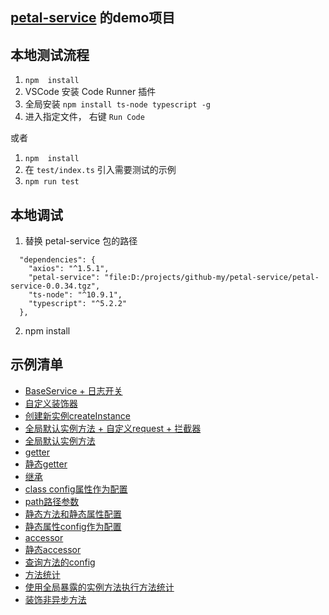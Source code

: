 ## [petal-service](https://github.com/xiangwenhu/petal-service) 的demo项目

## 本地测试流程
1. ```npm  install```
2. VSCode 安装 Code Runner 插件
3. 全局安装 `npm install ts-node typescript -g`
4. 进入指定文件， 右键 `Run Code`   
   
或者   
1. ```npm  install```
2. 在 `test/index.ts` 引入需要测试的示例
3. ```npm run test```

## 本地调试
1. 替换 petal-service 包的路径
```
  "dependencies": {
    "axios": "^1.5.1",
    "petal-service": "file:D:/projects/github-my/petal-service/petal-service-0.0.34.tgz",
    "ts-node": "^10.9.1",
    "typescript": "^5.2.2"
  },
```
2. npm install

## 示例清单
* [BaseService + 日志开关](./test/baseService.ts)
* [自定义装饰器](./test/createDecorator.ts)
* [创建新实例createInstance](./test//createInstance.ts)
* [全局默认实例方法 + 自定义request + 拦截器](./test/global-customRequest.ts)
* [全局默认实例方法](./test/global.ts)
* [getter](./test/getter.ts)
* [静态getter](./test/getter-static.ts)
* [继承](./test/inherit.ts)
* [class config属性作为配置](./test/instanceConfig.ts)
* [path路径参数](./test/pathUrl.ts)
* [静态方法和静态属性配置](./test/static.ts)
* [静态属性config作为配置](./test/staticConfig.ts)
* [accessor](./test/accessor.ts)
* [静态accessor](./test/accessor-static.ts)
* [查询方法的config](./test/getMethodConfig.ts)
* [方法统计](./test/staticConfig.ts)
* [使用全局暴露的实例方法执行方法统计](./test/global-statistics.ts)
* [装饰非异步方法](./test/noPromiseMethod.ts)
